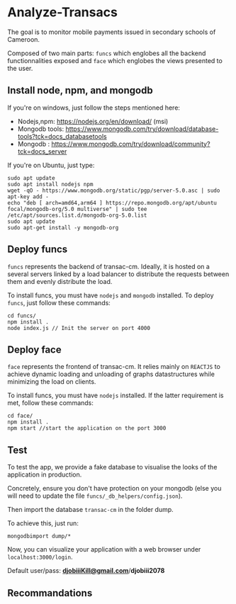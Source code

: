 # Analyze-Transacs

The goal is to monitor mobile payments issued in secondary schools of Cameroon.

Composed of two main parts: `funcs` which englobes all the backend functionnalities exposed and `face` which englobes the views presented to the user.

## Install node, npm, and mongodb

If you're on windows, just follow the steps mentioned here:

- Nodejs,npm: https://nodejs.org/en/download/ (msi)
- Mongodb tools: https://www.mongodb.com/try/download/database-tools?tck=docs_databasetools
- Mongodb : https://www.mongodb.com/try/download/community?tck=docs_server

If you're on Ubuntu, just type:

```
sudo apt update
sudo apt install nodejs npm 
wget -qO - https://www.mongodb.org/static/pgp/server-5.0.asc | sudo apt-key add -
echo "deb [ arch=amd64,arm64 ] https://repo.mongodb.org/apt/ubuntu focal/mongodb-org/5.0 multiverse" | sudo tee /etc/apt/sources.list.d/mongodb-org-5.0.list
sudo apt update
sudo apt-get install -y mongodb-org
```



## Deploy funcs

`funcs` represents the backend of transac-cm. Ideally, it is hosted on a several servers linked by a load balancer to distribute the requests between them and evenly distribute the load. 

To install funcs, you must have `nodejs` and `mongodb` installed. To deploy `funcs`, just follow these commands:

```
cd funcs/
npm install .
node index.js // Init the server on port 4000
```

## Deploy face
`face` represents the frontend of transac-cm. It relies mainly on `REACTJS` to achieve dynamic loading and unloading of graphs datastructures while minimizing the load on clients.

To install funcs, you must have `nodejs` installed. If the latter requirement is met, follow these commands:
```
cd face/
npm install .
npm start //start the application on the port 3000
```

## Test
To test the app, we provide a fake database to visualise the looks of the application in production.

Concretely, ensure you don't have protection on your mongodb (else you will need to update the file `funcs/_db_helpers/config.json`).

Then import the database `transac-cm` in the folder dump. 

To achieve this, just run:

```
mongodbimport dump/*
```

Now, you can visualize your application with a web browser under `localhost:3000/login`. 

Default user/pass: **djobiiiKill@gmail.com**/**djobiii2078**

## Recommandations
